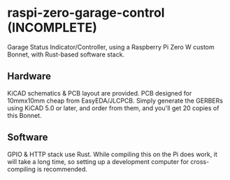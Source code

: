 # raspi-zero-garage-control (INCOMPLETE)

Garage Status Indicator/Controller, using a Raspberry Pi Zero W custom Bonnet, with Rust-based software stack.

## Hardware
KiCAD schematics & PCB layout are provided. PCB designed for 10mmx10mm cheap from EasyEDA/JLCPCB. 
Simply generate the GERBERs using KiCAD 5.0 or later, and order from them, and you'll get 20 copies of this Bonnet.

## Software
GPIO & HTTP stack use Rust. While compiling this on the Pi does work, it will take a long time, so setting up a development computer for cross-compiling is recommended.
